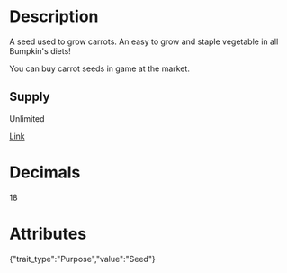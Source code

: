 # Description

A seed used to grow carrots. An easy to grow and staple vegetable in all Bumpkin's diets!

You can buy carrot seeds in game at the market.

## Supply

Unlimited

[Link](https://docs.sunflower-land.com/player-guides/crop-farming)

# Decimals

18

# Attributes

{"trait_type":"Purpose","value":"Seed"}
